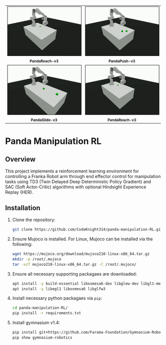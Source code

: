 <table align="center">
  <tr>
    <td align="center">
      <img src="resources/video/PandaReach-v3-DDPG.gif" width="384" style="border:1px solid black;"/>
      <br>
      <sub><b>PandaReach-v3</b></sub>
    </td>
    <td align="center">
      <img src="resources/video/PandaPush-v3-DDPG.gif" width="384" style="border:1px solid black;"/>
      <br>
      <sub><b>PandaPush-v3</b></sub>
    </td>
  </tr>
  <tr>
    <td align="center">
      <img src="resources/video/PandaSlide-v3-DDPG.gif" width="384" style="border:1px solid black;"/>
      <br>
      <sub><b>PandaSlide-v3</b></sub>
    </td>
    <td align="center">
      <img src="resources/video/PandaReach-v3-DDPG.gif" width="384" style="border:1px solid black;"/>
      <br>
      <sub><b>PandaReach-v3</b></sub>
    </td>
  </tr>
</table>

# Panda Manipulation RL

## Overview

This project implements a reinforcement learning environment for controlling a Franka Robot arm through end effector control for manipulation tasks using TD3 (Twin Delayed Deep Deterministic Policy Gradient) and SAC (Soft Actor-Critic) algorithms with optional Hindsight Experience Replay (HER).

## Installation

1.  Clone the repository:
    ```bash
    git clone https://github.com/CodeKnight314/panda-manipulation-RL.git
    ```
2.  Ensure Mujoco is installed. For Linux, Mujoco can be installed via the following:

    ```bash
    wget https://mujoco.org/download/mujoco210-linux-x86_64.tar.gz
    mkdir -p /root/.mujoco
    tar -xzf mujoco210-linux-x86_64.tar.gz -C /root/.mujoco/
    ```

3.  Ensure all necessary supporting packagaes are downloaded:

    ```bash
    apt install -y build-essential libosmesa6-dev libglew-dev libgl1-mesa-glx libglfw3 patchelf
    apt install -y libegl1 libosmesa6 libglfw3
    ```

4.  Install necessary python packagaes via `pip`:

    ```bash
    cd panda-manipulation-RL/
    pip install -r requirements.txt
    ```

5.  Install gymnasium v1.4:
    ```bash
    pip install git+https://github.com/Farama-Foundation/Gymnasium-Robotics.git
    pip show gymnasium-robotics
    ```
